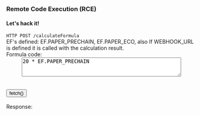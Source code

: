 ### Remote Code Execution (RCE)

#### Let's hack it!

<div class="dosForm">
    <code>HTTP POST /calculateFormula</code><br />
    EF's defined: EF.PAPER_PRECHAIN, EF.PAPER_ECO, also If WEBHOOK_URL is defined it is called with the calculation result.<br>
    Formula code:<br />
    <div class="code">
        <textarea rows="3" cols="50" ref="formulaeCode">20 * EF.PAPER_PRECHAIN</textarea>
    </div>
    <br />
    <br />
    <button onClick="callFormulaeApi">fetch()</button><br />
    <br />
    Response:<br />
    <div class="console" ref="formulaeApiResponse"></div>
</div>

<style>
    .code {
        align-items: center;
        display: flex;
        flex-direction: column;
    } 
</style>

<script>
    Vanil.on('callFormulaeApi', async() => {
        startTime = Date.now();

        Vanil.refs.formulaeApiResponse.innerHTML = 'Loading...';

        let response = await (await fetch(`http://localhost:3002/calculateFormula?formulaCode=${Vanil.refs.formulaeCode.value}`)).json();

        Vanil.refs.formulaeApiResponse.innerHTML = JSON.stringify(response, null, 2) + ' | ' +  (Date.now() - startTime) + ' ms'

    })
</script>
